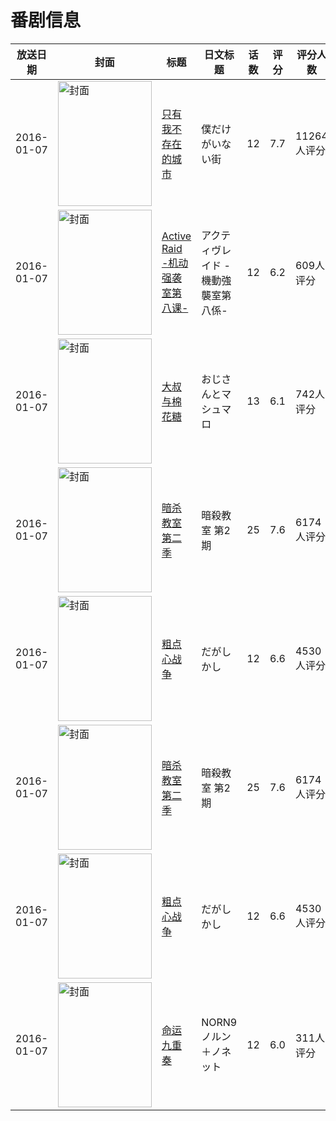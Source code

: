 # 番剧信息

|放送日期|封面|标题|日文标题|话数|评分|评分人数|
|---|---|---|---|---|---|---|
|2016-01-07|<img src="https://lain.bgm.tv/pic/cover/c/39/2f/137722_Iid43.jpg" alt="封面" style="width:150px;height:200px;object-fit:cover;">|[只有我不存在的城市](https://bangumi.tv/subject/137722)|僕だけがいない街|12|7.7|11264人评分|
|2016-01-07|<img src="https://lain.bgm.tv/pic/cover/c/fa/ab/148233_m19Hc.jpg" alt="封面" style="width:150px;height:200px;object-fit:cover;">|[Active Raid -机动强袭室第八课-](https://bangumi.tv/subject/148233)|アクティヴレイド -機動強襲室第八係-|12|6.2|609人评分|
|2016-01-07|<img src="https://lain.bgm.tv/pic/cover/c/d9/01/138210_s48P8.jpg" alt="封面" style="width:150px;height:200px;object-fit:cover;">|[大叔与棉花糖](https://bangumi.tv/subject/138210)|おじさんとマシュマロ|13|6.1|742人评分|
|2016-01-07|<img src="https://lain.bgm.tv/pic/cover/c/68/64/131891_dR2ZT.jpg" alt="封面" style="width:150px;height:200px;object-fit:cover;">|[暗杀教室 第二季](https://bangumi.tv/subject/131891)|暗殺教室 第2期|25|7.6|6174人评分|
|2016-01-07|<img src="https://lain.bgm.tv/pic/cover/c/a9/23/146994_7SYIy.jpg" alt="封面" style="width:150px;height:200px;object-fit:cover;">|[粗点心战争](https://bangumi.tv/subject/146994)|だがしかし|12|6.6|4530人评分|
|2016-01-07|<img src="https://lain.bgm.tv/pic/cover/c/68/64/131891_dR2ZT.jpg" alt="封面" style="width:150px;height:200px;object-fit:cover;">|[暗杀教室 第二季](https://bangumi.tv/subject/131891)|暗殺教室 第2期|25|7.6|6174人评分|
|2016-01-07|<img src="https://lain.bgm.tv/pic/cover/c/a9/23/146994_7SYIy.jpg" alt="封面" style="width:150px;height:200px;object-fit:cover;">|[粗点心战争](https://bangumi.tv/subject/146994)|だがしかし|12|6.6|4530人评分|
|2016-01-07|<img src="https://lain.bgm.tv/pic/cover/c/c7/98/98638_0g1p6.jpg" alt="封面" style="width:150px;height:200px;object-fit:cover;">|[命运九重奏](https://bangumi.tv/subject/98638)|NORN9 ノルン＋ノネット|12|6.0|311人评分|
